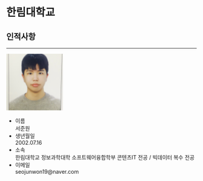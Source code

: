 # 한림대학교

<h2>인적사항</h2>
<hr>
<img src=face.png width= 150 height= 150>
<ul>
  <li>이름</li>
  서준원
  <li>생년월일</li>
  2002.07.16
  <li>소속</li>
  한림대학교 정보과학대학 소프트웨어융합학부 콘텐츠IT 전공 / 빅데이터 복수 전공
  <li>이메일</li>
  seojunwon19@naver.com
